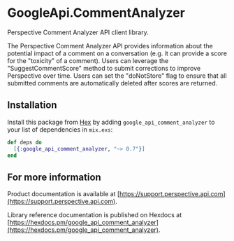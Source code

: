 # GoogleApi.CommentAnalyzer

Perspective Comment Analyzer API client library.

The Perspective Comment Analyzer API provides information about the potential impact of a comment on a conversation (e.g. it can provide a score for the "toxicity" of a comment). Users can leverage the "SuggestCommentScore" method to submit corrections to improve Perspective over time. Users can set the "doNotStore" flag to ensure that all submitted comments are automatically deleted after scores are returned.

## Installation

Install this package from [Hex](https://hex.pm) by adding
`google_api_comment_analyzer` to your list of dependencies in `mix.exs`:

```elixir
def deps do
  [{:google_api_comment_analyzer, "~> 0.7"}]
end
```

## For more information

Product documentation is available at [https://support.perspective.api.com](https://support.perspective.api.com).

Library reference documentation is published on Hexdocs at
[https://hexdocs.pm/google_api_comment_analyzer](https://hexdocs.pm/google_api_comment_analyzer).
